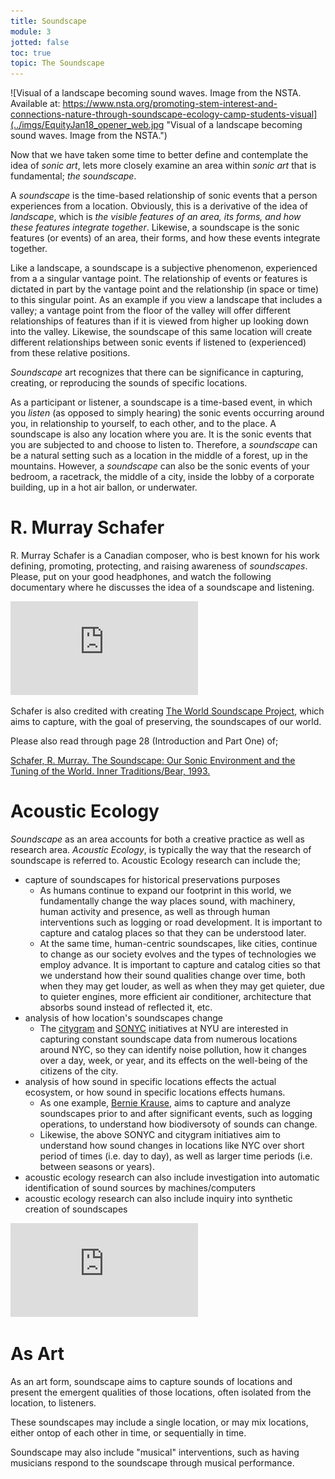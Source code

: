 ```yaml
---
title: Soundscape
module: 3
jotted: false
toc: true
topic: The Soundscape
---
```


![Visual of a landscape becoming sound waves. Image from the NSTA. Available at: https://www.nsta.org/promoting-stem-interest-and-connections-nature-through-soundscape-ecology-camp-students-visual](../imgs/EquityJan18_opener_web.jpg "Visual of a landscape becoming sound waves. Image from the NSTA.")

Now that we have taken some time to better define and contemplate the idea of _sonic art_, lets more closely examine an area within _sonic art_ that is fundamental; _the soundscape_.


A _soundscape_ is the time-based relationship of sonic events that a person experiences from a location. Obviously, this is a derivative of the idea of _landscape_, which is _the visible features of an area, its forms, and how these features integrate together_. Likewise, a soundscape is the sonic features (or events) of an area, their forms, and how these events integrate together.

Like a landscape, a soundscape is a subjective phenomenon, experienced from a a singular vantage point. The relationship of events or features is dictated in part by the vantage point and the relationship (in space or time) to this singular point. As an example if you view a landscape that includes a valley; a vantage point from the floor of the valley will offer different relationships of features than if it is viewed from higher up looking down into the valley. Likewise, the soundscape of this same location will create different relationships between sonic events if listened to (experienced) from these relative positions.

_Soundscape_ art recognizes that there can be significance in capturing, creating, or reproducing the sounds of specific locations.

As a participant or listener, a soundscape is a time-based event, in which you _listen_ (as opposed to simply hearing) the sonic events occurring around you, in relationship to yourself, to each other, and to the place. A soundscape is also any location where you are. It is the sonic events that you are subjected to and choose to listen to. Therefore, a _soundscape_ can be a natural setting such as a location in the middle of a forest, up in the mountains. However, a _soundscape_ can also be the sonic events of your bedroom, a racetrack, the middle of a city, inside the lobby of a corporate building, up in a hot air ballon, or underwater.

# R. Murray Schafer

R. Murray Schafer is a Canadian composer, who is best known for his work defining, promoting, protecting, and raising awareness of _soundscapes_. Please, put on your good headphones, and watch the following documentary where he discusses the idea of a soundscape and listening.

<div class="embed-responsive embed-responsive-16by9"><iframe class="embed-responsive-item" src="https://www.youtube.com/embed/rOlxuXHWfHw" frameborder="0" allow="accelerometer; autoplay; encrypted-media; gyroscope; picture-in-picture" allowfullscreen></iframe></div>

Schafer is also credited with creating [The World Soundscape Project](http://www.sfu.ca/~truax/wsp.html), which aims to capture, with the goal of preserving, the soundscapes of our world.

Please also read through page 28 (Introduction and Part One) of;

[Schafer, R. Murray. The Soundscape: Our Sonic Environment and the Tuning of the World. Inner Traditions/Bear, 1993.](https://moodle.umt.edu/pluginfile.php/2178064/mod_resource/content/0/Schafer_R_Murray_The_Soundscape_Our_Sonic_Environment_and_the_Tuning_of_the_World_1994.pdf)


# Acoustic Ecology

_Soundscape_ as an area accounts for both a creative practice as well as research area. _Acoustic Ecology_, is typically the way that the research of soundscape is referred to. Acoustic Ecology research can include the;

- capture of soundscapes for historical preservations purposes
    - As humans continue to expand our footprint in this world, we fundamentally change the way places sound, with machinery, human activity and presence, as well as through human interventions such as logging or road development. It is important to capture and catalog places so that they can be understood later.
    - At the same time, human-centric soundscapes, like cities, continue to change as our society evolves and the types of technologies we employ advance. It is important to capture and catalog cities so that we understand how their sound qualities change over time, both when they may get louder, as well as when they may get quieter, due to quieter engines, more efficient air conditioner, architecture that absorbs sound instead of reflected it, etc.
- analysis of how location's soundscapes change
    - The [citygram](https://research.steinhardt.nyu.edu/marl/research/citygram) and [SONYC](https://research.steinhardt.nyu.edu/marl/research/sonyc) initiatives at NYU are interested in capturing constant soundscape data from numerous locations around NYC, so they can identify noise pollution, how it changes over a day, week, or year, and its effects on the well-being of the citizens of the city.
- analysis of how sound in specific locations effects the actual ecosystem, or how sound in specific locations effects humans.
    - As one example, [Bernie Krause](http://www.wildsanctuary.com/index.html), aims to capture and analyze soundscapes prior to and after significant events, such as logging operations, to understand how biodiversoty of sounds can change.
    - Likewise, the above SONYC and citygram initiatives aim to understand how sound changes in locations like NYC over short period of times (i.e. day to day), as well as larger time periods (i.e. between seasons or years).
- acoustic ecology research can also include investigation into automatic identification of sound sources by machines/computers
- acoustic ecology research can also include inquiry into synthetic creation of soundscapes

<div class="embed-responsive embed-responsive-16by9"><iframe class="embed-responsive-item" src="https://www.youtube.com/embed/d-JMtVLUSEg" frameborder="0" allow="accelerometer; autoplay; encrypted-media; gyroscope; picture-in-picture" allowfullscreen></iframe></div>

# As Art

As an art form, soundscape aims to capture sounds of locations and present the emergent qualities of those locations, often isolated from the location, to listeners.

These soundscapes may include a single location, or may mix locations, either ontop of each other in time, or sequentially in time.

Soundscape may also include "musical" interventions, such as having musicians respond to the soundscape through musical performance.
